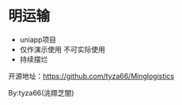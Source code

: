 # 明运输
- uniapp项目
- 仅作演示使用 不可实际使用
- 持续摆烂
  
开源地址：https://github.com/tyza66/Minglogistics

By:tyza66(洮羱芝闇)